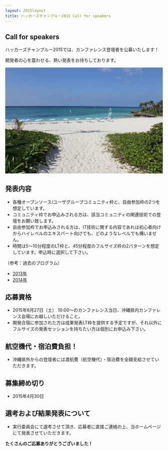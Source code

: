 ```yaml
---
layout: 2015layout
title: ハッカーズチャンプルー2015 Call for speakers
---
```



Call for speakers
--------------------------------------------------------------------------------

ハッカーズチャンプルー2015では、カンファレンス登壇者を公募いたします！

開発者の心を震わせる、熱い発表をお待ちしております。

![ビーチ](/img/2015/10981081_833368103368984_5511218503026796313_o.jpg)

## 発表内容

* 各種オープンソース/ユーザグループコミュニティ枠と、自由参加枠の2つを想定しています。
* コミュニティ枠でお申込みされる方は、該当コミュニティの関連技術での登壇をお願い致します。
* 自由参加枠でお申込みされる方は、IT技術に関する内容であれは初心者向けからハイレベルのエキスパート向けでも、どのようなレベルでも構いません。
* 時間は5〜10分程度のLT枠と、45分程度のフルサイズ枠の2パターンを想定しています。申込時に選択して下さい。

（参考：過去のプログラム）

* [2013年](/2013/program.html)
* [2014年](/2014/program.html)


## 応募資格

* 2015年6月27日（土） 10:00〜のカンファレンス当日、沖縄県内カンファレンス会場にお越しいただけること。
* 開発合宿に参加された方は成果発表LT枠を提供する予定ですが、それ以外にフルサイズの発表セッションを持ちたい方は個別にお申込み下さい。

## 航空機代・宿泊費負担！

* 沖縄県外からの登壇者には渡航費（航空機代）・宿泊費を全額支給させていただきます。

## 募集締め切り

* 2015年4月30日

## 選考および結果発表について

* 実行委員会にて選考させて頂き、応募者に直接ご連絡の上、当ホームページにて発表させていただきます。


<b>たくさんのご応募ありがとうございました！</b>
